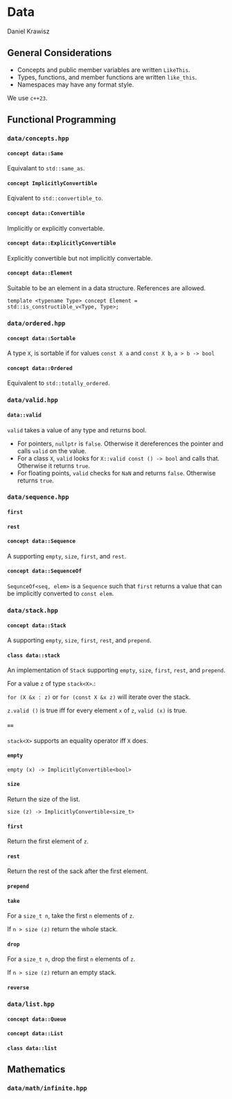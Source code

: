 # Data

Daniel Krawisz

## General Considerations

* Concepts and public member variables are written `LikeThis`. 
* Types, functions, and member functions are written `like_this`.
* Namespaces may have any format style.

We use `c++23`.

## Functional Programming

### `data/concepts.hpp`

#### `concept data::Same`

Equivalant to `std::same_as`.

#### `concept ImplicitlyConvertible`

Eqivalent to `std::convertible_to`.

#### `concept data::Convertible`

Implicitly or explicitly convertable.

#### `concept data::ExplicitlyConvertible`

Explicitly convertible but not implicitly convertable.

#### `concept data::Element`

Suitable to be an element in a data structure. References are allowed. 

`template <typename Type> concept Element = std::is_constructible_v<Type, Type>;`

### `data/ordered.hpp`

#### `concept data::Sortable`

A type `X`, is sortable if for values `const X a` and `const X b`, `a > b -> bool`

#### `concept data::Ordered`

Equivalent to `std::totally_ordered`. 

### `data/valid.hpp`

#### `data::valid`

`valid` takes a value of any type and returns bool. 

* For pointers, `nullptr` is `false`. Otherwise it dereferences the pointer and calls `valid` on the value. 
* For a class `X`, `valid` looks for `X::valid const () -> bool` and calls that. Otherwise it returns `true`.
* For floating points, `valid` checks for `NaN` and returns `false`. Otherwise returns `true`.

### `data/sequence.hpp`

#### `first`

#### `rest`

#### `concept data::Sequence`

A supporting `empty`, `size`, `first`, and `rest`.

#### `concept data::SequenceOf`

`SequnceOf<seq, elem>` is a `Sequence` such that `first` returns a value that can be implicitly converted to `const elem`.

### `data/stack.hpp`

#### `concept data::Stack`

A supporting `empty`, `size`, `first`, `rest`, and `prepend`.

#### `class data::stack`

An implementation of `Stack` supporting `empty`, `size`, `first`, `rest`, and `prepend`.

For a value `z` of type `stack<X>`.: 

`for (X &x : z)` or `for (const X &x z)` will iterate over the stack. 

`z.valid ()` is true iff for every element `x` of `z`, `valid (x)` is true. 

#### `==`

`stack<X>` supports an equality operator iff `X` does. 

#### `empty`

`empty (x) -> ImplicitlyConvertible<bool>`

#### `size`

Return the size of the list.

`size (z) -> ImplicitlyConvertible<size_t>`

#### `first`

Return the first element of `z`. 

#### `rest`

Return the rest of the sack after the first element.

#### `prepend`

#### `take`

For a `size_t n`, take the first `n` elements of `z`. 

If `n > size (z)` return the whole stack. 

#### `drop`

For a `size_t n`, drop the first `n` elements of `z`. 

If `n > size (z)` return an empty stack. 

#### `reverse`

### `data/list.hpp`

#### `concept data::Queue`

#### `concept data::List`

#### `class data::list`

## Mathematics

### `data/math/infinite.hpp`
